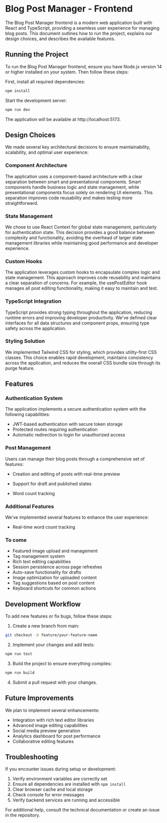 # Blog Post Manager - Frontend

The Blog Post Manager frontend is a modern web application built with React and TypeScript, providing a seamless user experience for managing blog posts. This document outlines how to run the project, explains our design choices, and describes the available features.

## Running the Project

To run the Blog Post Manager frontend, ensure you have Node.js version 14 or higher installed on your system. Then follow these steps:

First, install all required dependencies:

```bash
npm install
```

Start the development server:

```bash
npm run dev
```

The application will be available at http://localhost:5173.

## Design Choices

We made several key architectural decisions to ensure maintainability, scalability, and optimal user experience:

### Component Architecture

The application uses a component-based architecture with a clear separation between smart and presentational components. Smart components handle business logic and state management, while presentational components focus solely on rendering UI elements. This separation improves code reusability and makes testing more straightforward.

### State Management

We chose to use React Context for global state management, particularly for authentication state. This decision provides a good balance between complexity and functionality, avoiding the overhead of larger state management libraries while maintaining good performance and developer experience.

### Custom Hooks

The application leverages custom hooks to encapsulate complex logic and state management. This approach improves code reusability and maintains a clear separation of concerns. For example, the usePostEditor hook manages all post editing functionality, making it easy to maintain and test.

### TypeScript Integration

TypeScript provides strong typing throughout the application, reducing runtime errors and improving developer productivity. We've defined clear interfaces for all data structures and component props, ensuring type safety across the application.

### Styling Solution

We implemented Tailwind CSS for styling, which provides utility-first CSS classes. This choice enables rapid development, maintains consistency across the application, and reduces the overall CSS bundle size through its purge feature.

## Features

### Authentication System

The application implements a secure authentication system with the following capabilities:

- JWT-based authentication with secure token storage
- Protected routes requiring authentication
- Automatic redirection to login for unauthorized access

### Post Management

Users can manage their blog posts through a comprehensive set of features:

- Creation and editing of posts with real-time preview
- Support for draft and published states

- Word count tracking

### Additional Features

We've implemented several features to enhance the user experience:

- Real-time word count tracking

### To come

- Featured image upload and management
- Tag management system
- Rich text editing capabilities
- Session persistence across page refreshes
- Auto-save functionality for drafts
- Image optimization for uploaded content
- Tag suggestions based on post content
- Keyboard shortcuts for common actions

## Development Workflow

To add new features or fix bugs, follow these steps:

1. Create a new branch from main:

```bash
git checkout -b feature/your-feature-name
```

2. Implement your changes and add tests:

```bash
npm run test
```

3. Build the project to ensure everything compiles:

```bash
npm run build
```

4. Submit a pull request with your changes.

## Future Improvements

We plan to implement several enhancements:

- Integration with rich text editor libraries
- Advanced image editing capabilities
- Social media preview generation
- Analytics dashboard for post performance
- Collaborative editing features

## Troubleshooting

If you encounter issues during setup or development:

1. Verify environment variables are correctly set
2. Ensure all dependencies are installed with `npm install`
3. Clear browser cache and local storage
4. Check console for error messages
5. Verify backend services are running and accessible

For additional help, consult the technical documentation or create an issue in the repository.
